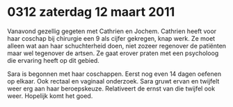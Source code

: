 # 0312 zaterdag 12 maart 2011
Vanavond gezellig gegeten met Cathrien en Jochem. Cathrien heeft voor haar coschap bij chirurgie een 9 als cijfer gekregen, knap werk. Ze moet alleen wat aan haar schuchterheid doen, niet zozeer regenover de patiënten maar wel tegenover de artsen. Ze gaat erover praten met een psycholoog die ervaring heeft op dit gebied.

Sara is begonnen met haar coschappen. Eerst nog even 14 dagen oefenen op elkaar. Ook rectaal en vaginaal onderzoek. Sara gruwt ervan en twijfelt weer erg aan haar beroepskeuze. Relativeert de ernst van die twijfel ook weer. Hopelijk komt het goed.
